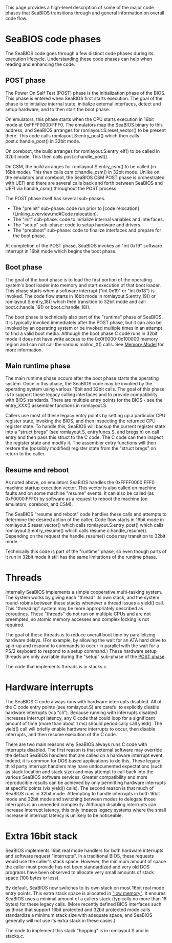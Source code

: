 This page provides a high-level description of some of the major code
phases that SeaBIOS transitions through and general information on
overall code flow.

SeaBIOS code phases
===================

The SeaBIOS code goes through a few distinct code phases during its
execution lifecycle. Understanding these code phases can help when
reading and enhancing the code.

POST phase
----------

The Power On Self Test (POST) phase is the initialization phase of the
BIOS. This phase is entered when SeaBIOS first starts execution. The
goal of the phase is to initialize internal state, initialize external
interfaces, detect and setup hardware, and to then start the boot
phase.

On emulators, this phase starts when the CPU starts execution in 16bit
mode at 0xFFFF0000:FFF0. The emulators map the SeaBIOS binary to this
address, and SeaBIOS arranges for romlayout.S:reset_vector() to be
present there. This code calls romlayout.S:entry_post() which then
calls post.c:handle_post() in 32bit mode.

On coreboot, the build arranges for romlayout.S:entry_elf() to be
called in 32bit mode. This then calls post.c:handle_post().

On CSM, the build arranges for romlayout.S:entry_csm() to be called
(in 16bit mode). This then calls csm.c:handle_csm() in 32bit mode.
Unlike on the emulators and coreboot, the SeaBIOS CSM POST phase is
orchestrated with UEFI and there are several calls back and forth
between SeaBIOS and UEFI via handle_csm() throughout the POST
process.

The POST phase itself has several sub-phases.

* The "preinit" sub-phase: code run prior to
  [code relocation](Linking_overview.md#Code relocation).
* The "init" sub-phase: code to initialize internal variables and
  interfaces.
* The "setup" sub-phase: code to setup hardware and drivers.
* The "prepboot" sub-phase: code to finalize interfaces and prepare
  for the boot phase.

At completion of the POST phase, SeaBIOS invokes an "int 0x19"
software interrupt in 16bit mode which begins the boot phase.

Boot phase
----------

The goal of the boot phase is to load the first portion of the
operating system's boot loader into memory and start execution of that
boot loader. This phase starts when a software interrupt ("int 0x19"
or "int 0x18") is invoked. The code flow starts in 16bit mode in
romlayout.S:entry_19() or romlayout.S:entry_18() which then
transition to 32bit mode and call boot.c:handle_19() or
boot.c:handle_18().

The boot phase is technically also part of the "runtime" phase of
SeaBIOS. It is typically invoked immediately after the POST phase,
but it can also be invoked by an operating system or be invoked
multiple times in an attempt to find a valid boot media. Although the
boot phase C code runs in 32bit mode it does not have write access to
the 0x0f0000-0x100000 memory region and can not call the various
malloc_X() calls. See [Memory Model](Memory_Model.md) for
more information.

Main runtime phase
------------------

The main runtime phase occurs after the boot phase starts the
operating system. Once in this phase, the SeaBIOS code may be invoked
by the operating system using various 16bit and 32bit calls. The goal
of this phase is to support these legacy calling interfaces and to
provide compatibility with BIOS standards. There are multiple entry
points for the BIOS - see the entry_XXX() assembler functions in
romlayout.S.

Callers use most of these legacy entry points by setting up a
particular CPU register state, invoking the BIOS, and then inspecting
the returned CPU register state. To handle this, SeaBIOS will backup
the current register state into a "struct bregs" (see romlayout.S,
entryfuncs.S, and bregs.h) on call entry and then pass this struct to
the C code. The C code can then inspect the register state and modify
it. The assembler entry functions will then restore the (possibly
modified) register state from the "struct bregs" on return to the
caller.

Resume and reboot
-----------------

As noted above, on emulators SeaBIOS handles the 0xFFFF0000:FFF0
machine startup execution vector. This vector is also called on
machine faults and on some machine "resume" events. It can also be
called (as 0xF0000:FFF0) by software as a request to reboot the
machine (on emulators, coreboot, and CSM).

The SeaBIOS "resume and reboot" code handles these calls and attempts
to determine the desired action of the caller. Code flow starts in
16bit mode in romlayout.S:reset_vector() which calls
romlayout.S:entry_post() which calls romlayout.S:entry_resume() which
calls resume.c:handle_resume(). Depending on the request the
handle_resume() code may transition to 32bit mode.

Technically this code is part of the "runtime" phase, so even though
parts of it run in 32bit mode it still has the same limitations of the
runtime phase.

Threads
=======

Internally SeaBIOS implements a simple cooperative multi-tasking
system. The system works by giving each "thread" its own stack, and
the system round-robins between these stacks whenever a thread issues
a yield() call. This "threading" system may be more appropriately
described as [coroutines](http://en.wikipedia.org/wiki/Coroutine).
These "threads" do not run on multiple CPUs and are not preempted, so
atomic memory accesses and complex locking is not required.

The goal of these threads is to reduce overall boot time by
parallelizing hardware delays. (For example, by allowing the wait for
an ATA hard drive to spin-up and respond to commands to occur in
parallel with the wait for a PS/2 keyboard to respond to a setup
command.) These hardware setup threads are only available during the
"setup" sub-phase of the [POST phase](#POST_phase).

The code that implements threads is in stacks.c.

Hardware interrupts
===================

The SeaBIOS C code always runs with hardware interrupts disabled. All
of the C code entry points (see romlayout.S) are careful to explicitly
disable hardware interrupts (via "cli"). Because running with
interrupts disabled increases interrupt latency, any C code that could
loop for a significant amount of time (more than about 1 ms) should
periodically call yield(). The yield() call will briefly enable
hardware interrupts to occur, then disable interrupts, and then resume
execution of the C code.

There are two main reasons why SeaBIOS always runs C code with
interrupts disabled. The first reason is that external software may
override the default SeaBIOS handlers that are called on a hardware
interrupt event. Indeed, it is common for DOS based applications to do
this. These legacy third party interrupt handlers may have
undocumented expectations (such as stack location and stack size) and
may attempt to call back into the various SeaBIOS software services.
Greater compatibility and more reproducible results can be achieved by
only permitting hardware interrupts at specific points (via yield()
calls). The second reason is that much of SeaBIOS runs in 32bit mode.
Attempting to handle interrupts in both 16bit mode and 32bit mode and
switching between modes to delegate those interrupts is an unneeded
complexity. Although disabling interrupts can increase interrupt
latency, this only impacts legacy systems where the small increase in
interrupt latency is unlikely to be noticeable.

Extra 16bit stack
=================

SeaBIOS implements 16bit real mode handlers for both hardware
interrupts and software request "interrupts". In a traditional BIOS,
these requests would use the caller's stack space. However, the
minimum amount of space the caller must provide has not been
standardized and very old DOS programs have been observed to allocate
very small amounts of stack space (100 bytes or less).

By default, SeaBIOS now switches to its own stack on most 16bit real
mode entry points. This extra stack space is allocated in ["low
memory"](Memory_Model.md). It ensures SeaBIOS uses a minimal amount of
a callers stack (typically no more than 16 bytes) for these legacy
calls. (More recently defined BIOS interfaces such as those that
support 16bit protected and 32bit protected mode calls standardize a
minimum stack size with adequate space, and SeaBIOS generally will not
use its extra stack in these cases.)

The code to implement this stack "hopping" is in romlayout.S and in
stacks.c.
